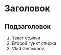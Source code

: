 # Заголовок

## Подзаголовок

1. [Текст ссылки](цель_ссылки)
2. Второй пункт списка
3. Vlad Gerasimov

